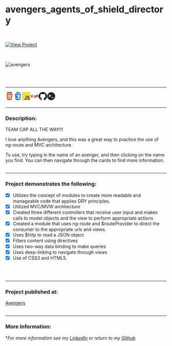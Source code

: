 # avengers_agents_of_shield_directory 
<br>

[![View Project](https://user-images.githubusercontent.com/11747875/141673261-97afe2c7-735b-4740-b976-3719ba9a01db.png)](http://trrapp12.github.io/avengers_agents_of_shield_directory/)  

<br>

![avengers](https://user-images.githubusercontent.com/11747875/32584480-ab953ce2-c4b5-11e7-8adc-797353a02c7c.gif)

<br>
<br>

---

<img align="left" alt="HTML5" width="26px" src="https://raw.githubusercontent.com/github/explore/80688e429a7d4ef2fca1e82350fe8e3517d3494d/topics/html/html.png" />
<img align="left" alt="CSS3" width="26px" src="https://raw.githubusercontent.com/github/explore/80688e429a7d4ef2fca1e82350fe8e3517d3494d/topics/css/css.png" />
<img align="left" alt="JavaScript" width="26px" src="https://raw.githubusercontent.com/github/explore/80688e429a7d4ef2fca1e82350fe8e3517d3494d/topics/javascript/javascript.png" />
<img align="left" alt="Git" width="26px" src="https://raw.githubusercontent.com/github/explore/80688e429a7d4ef2fca1e82350fe8e3517d3494d/topics/git/git.png" />
<img align="left" alt="GitHub" width="26px" src="https://raw.githubusercontent.com/github/explore/78df643247d429f6cc873026c0622819ad797942/topics/github/github.png" />
<img align="left" alt="Terminal" width="26px" src="https://raw.githubusercontent.com/github/explore/80688e429a7d4ef2fca1e82350fe8e3517d3494d/topics/terminal/terminal.png" />

<br>
<br>

---

### Description:


TEAM CAP ALL THE WAY!!!

I love anything Avengers, and this was a great way to practice the use of ng-route and MVC architecture.

To use, try typing in the name of an avenger, and then clicking on the name you find.  You can then navigate through the cards to find more information.
<br>
<br>

---


### Project demonstrates the following:


- [x] Utilizes the concept of modules to create more readable and manageable code that applies DRY principles.
- [x] Utilized MVC/MVW architecture
- [x] Created three different controllers that receive user input and makes calls to model objects and the view to perform appropriate actions
- [x] Created a module that uses ng-route and $routeProvider to direct the consumer to the appropriate urls and views.
- [x] Uses $http to read a JSON object
- [x] Filters content using directives
- [x] Uses two-way data binding to make queries
- [x] Uses deep-linking to navigate through views
- [x] Use of CSS3 and HTML5.
<br>
<br>

---

### Project published at: 


[Avengers](http://trrapp12.github.io/avengers_agents_of_shield_directory/)
<br>
<br>

---

### More Information:


\**For more information see my [LinkedIn](https://www.linkedin.com/in/trevor-rapp-042a1037) or return to my [Github](https://github.com/trrapp12)*

